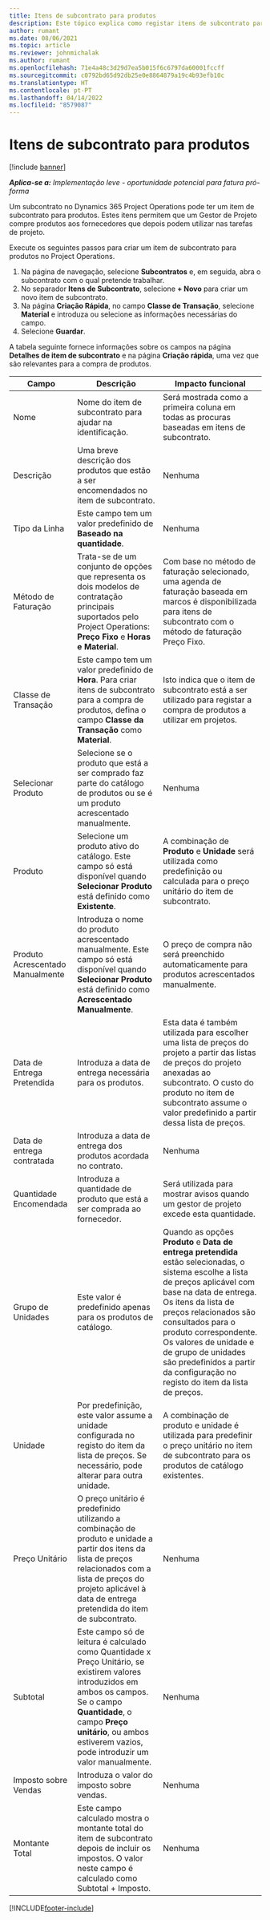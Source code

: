 ```yaml
---
title: Itens de subcontrato para produtos
description: Este tópico explica como registar itens de subcontrato para produtos e utilizar os diversos campos para registar as compras de produtos aos fornecedores.
author: rumant
ms.date: 08/06/2021
ms.topic: article
ms.reviewer: johnmichalak
ms.author: rumant
ms.openlocfilehash: 71e4a48c3d29d7ea5b015f6c6797da60001fccff
ms.sourcegitcommit: c0792bd65d92db25e0e8864879a19c4b93efb10c
ms.translationtype: HT
ms.contentlocale: pt-PT
ms.lasthandoff: 04/14/2022
ms.locfileid: "8579087"
---
```

# <a name="subcontract-lines-for-products"></a>Itens de subcontrato para produtos

[!include [banner](../../includes/dataverse-preview.md)]

_**Aplica-se a:** Implementação leve - oportunidade potencial para fatura pró-forma_

Um subcontrato no Dynamics 365 Project Operations pode ter um item de subcontrato para produtos. Estes itens permitem que um Gestor de Projeto compre produtos aos fornecedores que depois podem utilizar nas tarefas de projeto.

Execute os seguintes passos para criar um item de subcontrato para produtos no Project Operations.

1. Na página de navegação, selecione **Subcontratos** e, em seguida, abra o subcontrato com o qual pretende trabalhar. 
2. No separador **Itens de Subcontrato**, selecione **+ Novo** para criar um novo item de subcontrato.
3. Na página **Criação Rápida**, no campo **Classe de Transação**, selecione **Material** e introduza ou selecione as informações necessárias do campo. 
4. Selecione **Guardar**.

A tabela seguinte fornece informações sobre os campos na página **Detalhes de item de subcontrato** e na página **Criação rápida**, uma vez que são relevantes para a compra de produtos.

| Campo | Descrição | Impacto funcional|
| ----- | ----------- | ----------- |
| Nome | Nome do item de subcontrato para ajudar na identificação. |Será mostrada como a primeira coluna em todas as procuras baseadas em itens de subcontrato.
| Descrição | Uma breve descrição dos produtos que estão a ser encomendados no item de subcontrato. | Nenhuma |
| Tipo da Linha | Este campo tem um valor predefinido de **Baseado na quantidade**. |Nenhuma |
| Método de Faturação | Trata-se de um conjunto de opções que representa os dois modelos de contratação principais suportados pelo Project Operations: **Preço Fixo** e **Horas e Material**. | Com base no método de faturação selecionado, uma agenda de faturação baseada em marcos é disponibilizada para itens de subcontrato com o método de faturação Preço Fixo. |
| Classe de Transação |Este campo tem um valor predefinido de **Hora**. Para criar itens de subcontrato para a compra de produtos, defina o campo **Classe da Transação** como **Material**.  | Isto indica que o item de subcontrato está a ser utilizado para registar a compra de produtos a utilizar em projetos. |
| Selecionar Produto | Selecione se o produto que está a ser comprado faz parte do catálogo de produtos ou se é um produto acrescentado manualmente. |Nenhuma |
| Produto | Selecione um produto ativo do catálogo. Este campo só está disponível quando **Selecionar Produto** está definido como **Existente**. |A combinação de **Produto** e **Unidade** será utilizada como predefinição ou calculada para o preço unitário do item de subcontrato.
| Produto Acrescentado Manualmente | Introduza o nome do produto acrescentado manualmente. Este campo só está disponível quando **Selecionar Produto** está definido como **Acrescentado Manualmente**.  |O preço de compra não será preenchido automaticamente para produtos acrescentados manualmente.|
| Data de Entrega Pretendida | Introduza a data de entrega necessária para os produtos.| Esta data é também utilizada para escolher uma lista de preços do projeto a partir das listas de preços do projeto anexadas ao subcontrato. O custo do produto no item de subcontrato assume o valor predefinido a partir dessa lista de preços. |
| Data de entrega contratada | Introduza a data de entrega dos produtos acordada no contrato.  |Nenhuma|
| Quantidade Encomendada | Introduza a quantidade de produto que está a ser comprada ao fornecedor.| Será utilizada para mostrar avisos quando um gestor de projeto excede esta quantidade.|
| Grupo de Unidades | Este valor é predefinido apenas para os produtos de catálogo. |Quando as opções **Produto** e **Data de entrega pretendida** estão selecionadas, o sistema escolhe a lista de preços aplicável com base na data de entrega. Os itens da lista de preços relacionados são consultados para o produto correspondente. Os valores de unidade e de grupo de unidades são predefinidos a partir da configuração no registo do item da lista de preços. |
| Unidade | Por predefinição, este valor assume a unidade configurada no registo do item da lista de preços. Se necessário, pode alterar para outra unidade.| A combinação de produto e unidade é utilizada para predefinir o preço unitário no item de subcontrato para os produtos de catálogo existentes. |
| Preço Unitário | O preço unitário é predefinido utilizando a combinação de produto e unidade a partir dos itens da lista de preços relacionados com a lista de preços do projeto aplicável à data de entrega pretendida do item de subcontrato.  |Nenhuma |
| Subtotal | Este campo só de leitura é calculado como Quantidade x Preço Unitário, se existirem valores introduzidos em ambos os campos. Se o campo **Quantidade**, o campo **Preço unitário**, ou ambos estiverem vazios, pode introduzir um valor manualmente.  |Nenhuma |
| Imposto sobre Vendas | Introduza o valor do imposto sobre vendas. |Nenhuma |
| Montante Total | Este campo calculado mostra o montante total do item de subcontrato depois de incluir os impostos. O valor neste campo é calculado como Subtotal + Imposto. |Nenhuma |


[!INCLUDE[footer-include](../../includes/footer-banner.md)]

